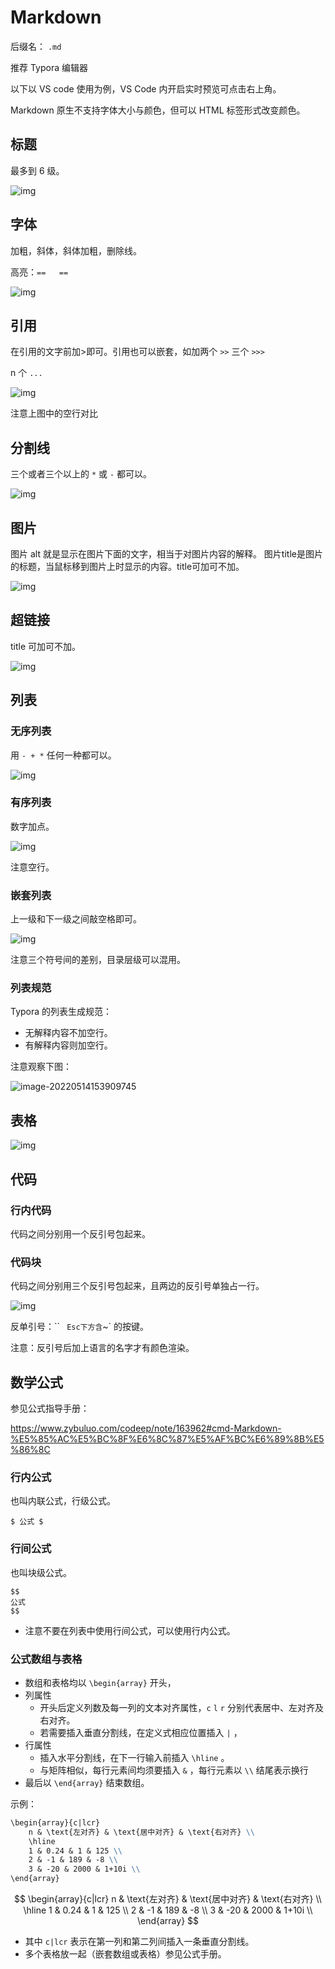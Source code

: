 # Markdown

后缀名：  `.md`

推荐 Typora 编辑器

以下以 VS code 使用为例，VS Code 内开启实时预览可点击右上角。

Markdown 原生不支持字体大小与颜色，但可以 HTML 标签形式改变颜色。

## 标题

最多到 6 级。

![img](images/Markdown/clipboard-1617545621218.png)

## 字体

加粗，斜体，斜体加粗，删除线。

高亮：`==   ==`

![img](images/Markdown/clipboard-1617545627697.png)

## 引用

在引用的文字前加>即可。引用也可以嵌套，如加两个 `>>` 三个 `>>>`

n 个 `...`

![img](images/Markdown/clipboard-1617545632598.png)

注意上图中的空行对比

## 分割线

三个或者三个以上的  `*` 或 `-` 都可以。

![img](images/Markdown/clipboard-1617545637300.png)

## 图片

图片 alt 就是显示在图片下面的文字，相当于对图片内容的解释。 图片title是图片的标题，当鼠标移到图片上时显示的内容。title可加可不加。

![img](images/Markdown/clipboard-1617545641364.png)

## 超链接

title 可加可不加。

![img](images/Markdown/clipboard-1617545647686.png)

## 列表

### 无序列表

用 `- + *` 任何一种都可以。

![img](images/Markdown/clipboard-1617545651960.png)

### 有序列表

数字加点。

![img](images/Markdown/clipboard-1617545655717.png)

注意空行。

### 嵌套列表

上一级和下一级之间敲空格即可。

![img](images/Markdown/clipboard-1617545659069.png)

注意三个符号间的差别，目录层级可以混用。

### 列表规范

Typora 的列表生成规范：

- 无解释内容不加空行。
- 有解释内容则加空行。

注意观察下图：

![image-20220514153909745](images/Markdown/image-20220514153909745.png)

## 表格

![img](images/Markdown/clipboard-1617545662764.png)

## 代码

### 行内代码

代码之间分别用一个反引号包起来。

### 代码块

代码之间分别用三个反引号包起来，且两边的反引号单独占一行。

![img](images/Markdown/clipboard-1617545674405.png)

反单引号：`` `  Esc下方含 `~` 的按键。

注意：反引号后加上语言的名字才有颜色渲染。

## 数学公式

参见公式指导手册：

https://www.zybuluo.com/codeep/note/163962#cmd-Markdown-%E5%85%AC%E5%BC%8F%E6%8C%87%E5%AF%BC%E6%89%8B%E5%86%8C

### 行内公式

也叫内联公式，行级公式。

```
$ 公式 $
```

### 行间公式

也叫块级公式。

```
$$
公式
$$
```

- 注意不要在列表中使用行间公式，可以使用行内公式。

### 公式数组与表格

- 数组和表格均以 `\begin{array}` 开头，
- 列属性
	- 开头后定义列数及每一列的文本对齐属性，`c` `l` `r` 分别代表居中、左对齐及右对齐。
	- 若需要插入垂直分割线，在定义式相应位置插入 `|` ，
- 行属性
	- 插入水平分割线，在下一行输入前插入 `\hline` 。
	- 与矩阵相似，每行元素间均须要插入 `&` ，每行元素以 `\\` 结尾表示换行
- 最后以 `\end{array}` 结束数组。

示例：

```markdown
\begin{array}{c|lcr}
    n & \text{左对齐} & \text{居中对齐} & \text{右对齐} \\
    \hline
    1 & 0.24 & 1 & 125 \\
    2 & -1 & 189 & -8 \\
    3 & -20 & 2000 & 1+10i \\
\end{array}
```

$$
\begin{array}{c|lcr}
    n & \text{左对齐} & \text{居中对齐} & \text{右对齐} \\
    \hline
    1 & 0.24 & 1 & 125 \\
    2 & -1 & 189 & -8 \\
    3 & -20 & 2000 & 1+10i \\
\end{array}
$$

- 其中 `c|lcr` 表示在第一列和第二列间插入一条垂直分割线。
- 多个表格放一起（嵌套数组或表格）参见公式手册。